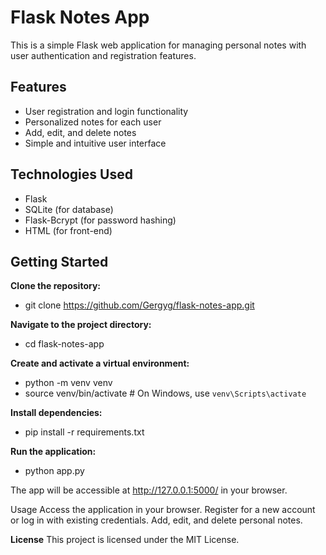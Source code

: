 # Flask Notes App

This is a simple Flask web application for managing personal notes with user authentication and registration features.

## Features

- User registration and login functionality
- Personalized notes for each user
- Add, edit, and delete notes
- Simple and intuitive user interface

## Technologies Used

- Flask
- SQLite (for database)
- Flask-Bcrypt (for password hashing)
- HTML (for front-end)

## Getting Started

**Clone the repository:**
- git clone https://github.com/Gergyg/flask-notes-app.git

**Navigate to the project directory:**
- cd flask-notes-app

**Create and activate a virtual environment:**
- python -m venv venv
- source venv/bin/activate  # On Windows, use `venv\Scripts\activate`

**Install dependencies:**
- pip install -r requirements.txt

**Run the application:**
- python app.py


The app will be accessible at http://127.0.0.1:5000/ in your browser.

Usage
Access the application in your browser.
Register for a new account or log in with existing credentials.
Add, edit, and delete personal notes.

**License**
This project is licensed under the MIT License.
